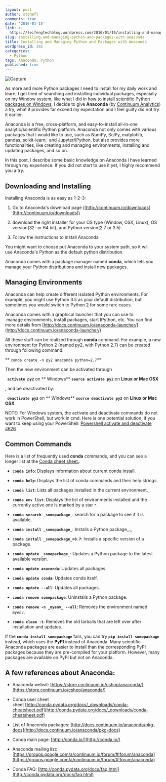 ```yaml
---
layout: post
author: stonefl
comments: true
date: '2016-01-15'
link: >-
  https://leifengtechblog.wordpress.com/2016/01/15/installing-and-managing-python-and-packages-with-anaconda/
slug: installing-and-managing-python-and-packages-with-anaconda
title: Installing and Managing Python and Packages with Anaconda
wordpress_id: 302
categories:
  - Python
tags: Anaconda; Python
published: true
---
```




![Capture](https://leifengtechblog.files.wordpress.com/2016/01/capture.png)

As more and more Python packages I need to install for my daily work and learn, I get tired of searching and installing individual packages, especially on my Window system, like what I did in [how to install scientific Python packages on Windows](https://wordpress.com/post/leifengtechblog.wordpress.com/183). I decide to give **Anaconda** (by [Continuum Analytics](https://www.continuum.io/)) a try, what it provides far exceed my expectation and I feel guilty did not try it earlier.

Anaconda is a free, cross-platform, and easy-to-install all-in-one analytic/scientific Python platform. Anaconda not only comes with various packages that I would like to use, such as NumPy, SciPy, matplotlib, pandas, scikit-learn,  and Jupyter/IPython, but also provides more functionalities, like creating and managing environments, installing and updating packages, and so on.

In this post, I describe some basic knowledge on Anaconda I have learned through my experience. If you did not start to use it yet, I highly recommend you a try.


## Downloading and Installing


Installing Anaconda is as easy as 1-2-3:



	
  1. Go to Anaconda's download page ([http://continuum.io/downloads](http://continuum.io/downloads))

	
  2. download the right installer for your OS type (Window, OSX, Linux), OS version(32- or 64 bit), and Python version(2.7 or 3.5)

	
  3. Follow the instructions to install Anaconda


You might want to choose put Anaconda to your system path, so it will use Anaconda's Python as the default python distribution.

Anaconda comes with a package manager named **conda**, which lets you manage your Python distributions and install new packages.


## Managing Environments


Anaconda can help create different isolated Python environments. For example, you might use Python 3.5 as your default distribution, but sometimes you would switch to Python 2 for some rare cases.

Anaconda comes with a graphical launcher that you can use to  manage environments, install packages, start IPython, etc. You can find more details from [http://docs.continuum.io/anaconda-launcher/](http://docs.continuum.io/anaconda-launcher/)

All these stuff can be realized through **conda** command. For example, a new environment for Python 2 (named py2, with Python 2.7) can be created through following command:

** ` conda create -n py2 anaconda python=2.7 `**

Then the new environment can be activated through


**` activate py2`** on ** Windows**
**`source activate py2`** on **Linux or Mac OSX**


, and be deactivated by:

**` deactivate py2`** on ** Windows**
**`source deactivate py2`** on **Linux or Mac OSX**

NOTE: For Windows system, the activate and deactivate commands do not work in PowerShell, but work in cmd. Here is one potential solution, if you want to keep using your PowerShell: [Powershell activate and deactivate #626](https://github.com/conda/conda/issues/626)


## Common Commands


Here is a list of frequently used **conda** commands, and you can see a longer list at the [Conda cheet sheet.](https://leifengtechblog.files.wordpress.com/2016/01/conda-cheatsheet.pdf).






	
  * **`conda info`**: Displays information about current conda install.

	
  * **`conda help`**: Displays the list of conda commands and their help strings.

	
  * **`conda list`**: Lists all packages installed in the current environment.

	
  * **`conda env list`**: Displays the list of environments installed and the currently active one is marked by a star `*`.

	
  * **`conda serarch _somepackage_`**: search for a package to see if it is available.

	
  * **`conda install _somepackage_`**: Installs a Python package_._

	
  * **`conda install _somepackage_=0.7`**: Installs a specific version of a package.

	
  * **`conda update _somepackage_`**: Updates a Python package to the latest available version.

	
  * **`conda update anaconda`**: Updates all packages.

	
  * **`conda update conda`**: Updates conda itself.

	
  * **`conda update --all`**: Updates all packages.

	
  * **`conda remove somepackage`**: Uninstalls a Python package.

	
  * **`conda remove -n _myenv_ --all`**: Removes the environment named _`myenv`_.

	
  * **`conda clean -t`**: Removes the old tarballs that are left over after installation and updates.







If the **`conda install somepackage`** fails, you can try **`pip install somepackage`** instead, which uses the **PyPI** instead of Anaconda. Many scientific Anaconda packages are easier to install than the corresponding PyPI packages because they are pre-compiled for your platform. However, many packages are available on PyPI but not on Anaconda.














## A few references about Anaconda:

















	
  * Anaconda websit: [https://store.continuum.io/cshop/anaconda/](https://store.continuum.io/cshop/anaconda/)

	
  * Conda user cheet sheet [http://conda.pydata.org/docs/_downloads/conda-cheatsheet.pdf](http://conda.pydata.org/docs/_downloads/conda-cheatsheet.pdf)

	
  * List of Anaconda packages: [http://docs.continuum.io/anaconda/pkg-docs](http://docs.continuum.io/anaconda/pkg-docs)

	
  * Conda main page: [http://conda.io/](http://conda.io/)

	
  * Anaconda mailing list: [https://groups.google.com/a/continuum.io/forum/#!forum/anaconda](https://groups.google.com/a/continuum.io/forum/#!forum/anaconda)

	
  * Conda FAQ: [http://conda.pydata.org/docs/faq.html](http://conda.pydata.org/docs/faq.html)
